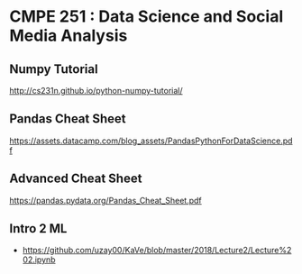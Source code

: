 # CMPE 251 : Data Science and Social Media Analysis

## Numpy Tutorial
http://cs231n.github.io/python-numpy-tutorial/

## Pandas Cheat Sheet

https://assets.datacamp.com/blog_assets/PandasPythonForDataScience.pdf

## Advanced Cheat Sheet
https://pandas.pydata.org/Pandas_Cheat_Sheet.pdf


## Intro 2 ML
 - https://github.com/uzay00/KaVe/blob/master/2018/Lecture2/Lecture%202.ipynb

